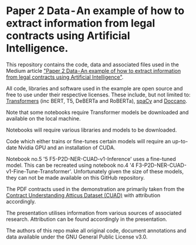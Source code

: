 
# Paper 2 Data - An example of how to extract information from legal contracts using Artificial Intelligence.

This repository contains the code, data and associated files used in the Medium article ["Paper 2 Data - An example of how to extract information from legal contracts using Artificial Intelligence"](https://medium.com/p/476fedd55592/).

All code, libraries and software used in the example are open source and free to use under their respective licenses. These include, but not limited to: [Transformers](https://huggingface.co) (inc BERT, T5, DeBERTa and RoBERTa), [spaCy](https://spacy.io) and [Doccano](https://github.com/doccano/doccano).

Note that some notebooks require Transformer models be downloaded and available on the local machine.

Notebooks will require various libraries and models to be downloaded. 

Code which either trains or fine-tunes certain models will require an up-to-date Nvidia GPU and an installation of CUDA. 

Notebook no.5 '5 F5-P2D-NER-CUAD-v1-Inference' uses a fine-tuned model. This can be recreated using notebook no.4 '4 F3-P2D-NER-CUAD-v1-Fine-Tune-Transformer'. Unfortunately given the size of these models, they can not be made available on this GitHub repository.

The PDF contracts used in the demonstration are primarily taken from the [Contract Understanding Atticus Dataset (CUAD)](https://www.atticusprojectai.org) with attribution accordingly.

The presentation utilises information from various sources of associated research. Attribution can be found accordingly in the presentation.

The authors of this repo make all original code, document annotations and data available under the GNU General Public License v3.0.
